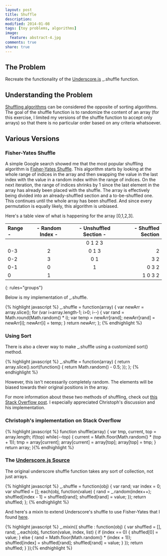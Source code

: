 ```yaml
---
layout: post
title: Shuffle
description: 
modified: 2014-01-08
tags: [toy problems, algorithms]
image:
  feature: abstract-4.jpg
comments: true
share: true
---
```


## The Problem
Recreate the functionality of the [Underscore.js](http://underscorejs.org/) _.shuffle function.

## Understanding the Problem
[Shuffling algorithms](http://en.wikipedia.org/wiki/Shuffling#Shuffling%5Falgorithms) can be considered the opposite of sorting algorithms.  The goal of the shuffle function is to randomize the content of an array (for this exercise, I limited my versions of the shuffle function to accept only arrays) so that there is no particular order based on any criteria whatsoever.  

## Various Versions

### Fisher-Yates Shuffle
A simple Google search showed me that the most popular shuffling algorithm is [Fisher-Yates Shuffle](http://en.wikipedia.org/wiki/Fisher-Yates_shuffle).  This algorithm starts by looking at the whole range of indices in the array and then swapping the value in the last index with the value in a random index within the range of indices.  On the next iteration, the range of indices shrinks by 1 since the last element in the array has already been placed with the shuffle.  The array is effectively being divided into an already-shuffled section and a to-be-shuffled one.  This continues until the whole array has been shuffled.  And since every permutation is equally likely, this algorithm is unbiased.  

Here's a table view of what is happening for the array [0,1,2,3].


|  Range -|- Random Index -|- Unshuffled Section -|- Shuffled Section |  
|:--------|:--------------:|:--------------------:|------------------:|
|         |                |         0 1 2 3      |                   |
|   0-3   |       2        |         0 1 3        | 2                 |
|   0-2   |       3        |         0 1          | 3 2               |
|   0-1   |       0        |         1            | 0 3 2             |
|    0    |       1        |                      | 1 0 3 2           |
{: rules="groups"}

Below is my implementation of _.shuffle.

{% highlight javascript %}
_.shuffle = function(array) {
  var newArr = array.slice();
  for (var i=array.length-1; i>0; i--) {
    var rand = Math.round(Math.random() * i);
    var temp = newArr[rand];
    newArr[rand] = newArr[i];
    newArr[i] = temp;
  }
  return newArr;
};
{% endhighlight %}

### Using Sort
There is also a clever way to make _.shuffle using a customized sort() method. 

{% highlight javascript %}
_.shuffle = function(array) {
  return array.slice().sort(function() { return Math.random() - 0.5; });
};
{% endhighlight %}

However, this isn't necessarily completely random.  The elements will be biased towards their original positions in the array.

For more information about these two methods of shuffling, check out [this Stack Overflow post](http://stackoverflow.com/questions/962802/is-it-correct-to-use-javascript-array-sort-method-for-shuffling).  I especially appreciated Christoph's discussion and his implementation.

### Christoph's implementation on Stack Overflow

{% highlight javascript %}
function shuffle(array) {
  var tmp, current, top = array.length;
  if(top) while(--top) {
    current = Math.floor(Math.random() * (top + 1));
    tmp = array[current];
    array[current] = array[top];
    array[top] = tmp;
  }
  return array;
}{% endhighlight %}

### The [Underscore.js Source](http://underscorejs.org/docs/underscore.html) 
The original underscore shuffle function takes any sort of collection, not just arrays.  

{% highlight javascript %}
_.shuffle = function(obj) {
  var rand;
  var index = 0;
  var shuffled = [];
  each(obj, function(value) {
    rand = _.random(index++);
    shuffled[index - 1] = shuffled[rand];
    shuffled[rand] = value;
  });
  return shuffled;
};
{% endhighlight %}

And here's a mixin to extend Underscore's shuffle to use Fisher-Yates that I found [here](https://github.com/ryantenney/underscore/commit/4890699d922cc9924ea28dd9ed21c1fefe33e4de#commitcomment-528646).

{% highlight javascript %}
_.mixin({
  shuffle : function(obj) {
    var shuffled = [], rand;
    _.each(obj, function(value, index, list) {
      if (index == 0) {
        shuffled[0] = value;
      } else {
        rand = Math.floor(Math.random() * (index + 1));
        shuffled[index] = shuffled[rand];
        shuffled[rand] = value;
      }
    });
    return shuffled;
  }
});{% endhighlight %}




